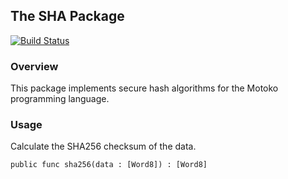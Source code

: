 ## The SHA Package

[![Build Status](https://travis-ci.org/enzoh/motoko-sha.svg?branch=master)](https://travis-ci.org/enzoh/motoko-sha?branch=master)

### Overview

This package implements secure hash algorithms for the Motoko programming
language.

### Usage

Calculate the SHA256 checksum of the data.
```motoko
public func sha256(data : [Word8]) : [Word8]
```
